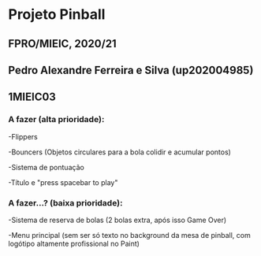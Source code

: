 # Projeto Pinball
## FPRO/MIEIC, 2020/21
## Pedro Alexandre Ferreira e Silva (up202004985)
## 1MIEIC03

### A fazer (alta prioridade):
-Flippers

-Bouncers (Objetos circulares para a bola colidir e acumular pontos)

-Sistema de pontuação

-Título e "press spacebar to play"

### A fazer...? (baixa prioridade):
-Sistema de reserva de bolas (2 bolas extra, após isso Game Over)

-Menu principal (sem ser só texto no background da mesa de pinball, com logótipo altamente profissional no Paint)
